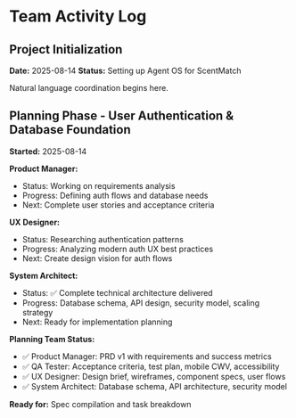 # Team Activity Log

## Project Initialization

**Date:** 2025-08-14
**Status:** Setting up Agent OS for ScentMatch

Natural language coordination begins here.

## Planning Phase - User Authentication & Database Foundation

**Started:** 2025-08-14

**Product Manager:**

- Status: Working on requirements analysis
- Progress: Defining auth flows and database needs
- Next: Complete user stories and acceptance criteria

**UX Designer:**

- Status: Researching authentication patterns
- Progress: Analyzing modern auth UX best practices
- Next: Create design vision for auth flows

**System Architect:**

- Status: ✅ Complete technical architecture delivered
- Progress: Database schema, API design, security model, scaling strategy
- Next: Ready for implementation planning

**Planning Team Status:**

- ✅ Product Manager: PRD v1 with requirements and success metrics
- ✅ QA Tester: Acceptance criteria, test plan, mobile CWV, accessibility
- ✅ UX Designer: Design brief, wireframes, component specs, user flows
- ✅ System Architect: Database schema, API architecture, security model

**Ready for:** Spec compilation and task breakdown
